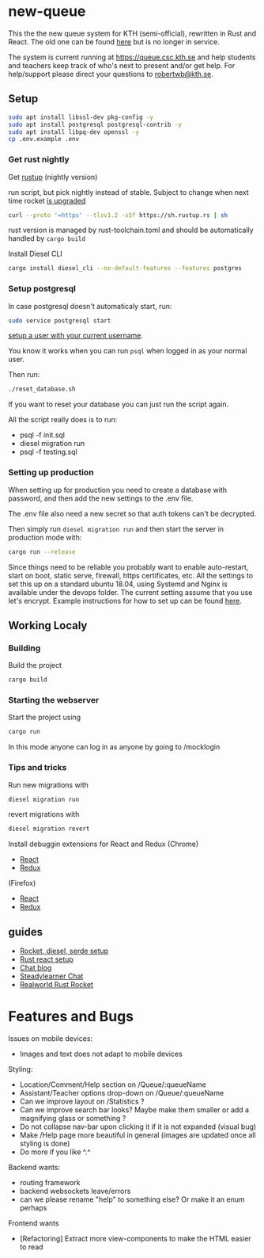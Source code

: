 # new-queue

This the the new queue system for KTH (semi-official), rewritten in Rust and React.
The old one can be found [here](https://github.com/avacore1337/queueSystem) but is no longer in service.

The system is current running at <https://queue.csc.kth.se> and help students and teachers keep track of who's next to present and/or get help. For help/support please direct your questions to <robertwb@kth.se>.

## Setup
```bash
sudo apt install libssl-dev pkg-config -y
sudo apt install postgresql postgresql-contrib -y
sudo apt install libpq-dev openssl -y
cp .env.example .env
```

### Get rust nightly
Get [rustup](https://rustup.rs/) (nightly version)

run script, but pick nightly instead of stable. Subject to change when next time rocket [is upgraded](https://github.com/SergioBenitez/Rocket/milestone/8)
```bash
curl --proto '=https' --tlsv1.2 -sSf https://sh.rustup.rs | sh
````

rust version is managed by rust-toolchain.toml and should be automatically handled by ```cargo build```


Install Diesel CLI
```bash
cargo install diesel_cli --no-default-features --features postgres
```

### Setup postgresql
In case postgresql doesn't automaticaly start, run:
```bash
sudo service postgresql start
```

[setup a user with your current username](https://www.digitalocean.com/community/tutorials/how-to-install-and-use-postgresql-on-ubuntu-18-04).

You know it works when you can run `psql` when logged in as your normal user.

Then run:
```bash
./reset_database.sh
```
If you want to reset your database you can just run the script again.

All the script really does is to run:
* psql -f init.sql
* diesel migration run
* psql -f testing.sql

### Setting up production
When setting up for production you need to create a database with password, and then add the new settings to the .env file.

The .env file also need a new secret so that auth tokens can't be decrypted.

Then simply run ```diesel migration run``` and then start the server in production mode with:
```bash
cargo run --release
```

Since things need to be reliable you probably want to enable auto-restart, start on boot, static serve, firewall, https certificates, etc.
All the settings to set this up on a standard ubuntu 18.04, using Systemd and Nginx is available under the devops folder.
The current setting assume that you use let's encrypt. 
Example instructions for how to set up can be found [here](https://www.digitalocean.com/community/tutorials/how-to-secure-nginx-with-let-s-encrypt-on-ubuntu-18-04).


## Working Localy

### Building
Build the project
```bash
cargo build
```

### Starting the webserver
Start the project using
```bash
cargo run
```

In this mode anyone can log in as anyone by going to /mocklogin

### Tips and tricks
Run new migrations with
```bash
diesel migration run
```

revert migrations with
```bash
diesel migration revert
```


Install debuggin extensions for React and Redux
(Chrome)
- [React](https://chrome.google.com/webstore/detail/react-developer-tools/fmkadmapgofadopljbjfkapdkoienihi)
- [Redux](https://chrome.google.com/webstore/detail/redux-devtools/lmhkpmbekcpmknklioeibfkpmmfibljd)

(Firefox)
- [React](https://addons.mozilla.org/en-US/firefox/addon/react-devtools/)
- [Redux](https://addons.mozilla.org/en-US/firefox/addon/reduxdevtools/)

## guides
* [Rocket, diesel, serde setup](https://lankydan.dev/2018/05/20/creating-a-rusty-rocket-fuelled-with-diesel)
* [Rust react setup](https://github.com/ghotiphud/rust-web-starter)
* [Chat blog](https://www.steadylearner.com/blog/read/How-to-start-Rust-Chat-App)
* [Steadylearner Chat](https://github.com/steadylearner/Chat)
* [Realworld Rust Rocket](https://github.com/TatriX/realworld-rust-rocket)

# Features and Bugs

Issues on mobile devices:
* Images and text does not adapt to mobile devices

Styling:
* Location/Comment/Help section on /Queue/:queueName
* Assistant/Teacher options drop-down on /Queue/:queueName
* Can we improve layout on /Statistics ?
* Can we improve search bar looks? Maybe make them smaller or add a magnifying glass or something ?
* Do not collapse nav-bar upon clicking it if it is not expanded (visual bug)
* Make /Help page more beautiful in general (images are updated once all styling is done)
* Do more if you like ^.^

Backend wants:
* routing framework
* backend websockets leave/errors
* can we please rename "help" to something else? Or make it an enum perhaps

Frontend wants
* [Refactoring] Extract more view-components to make the HTML easier to read


